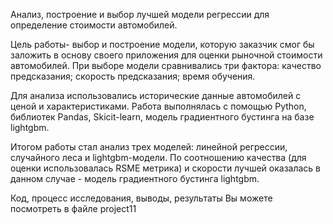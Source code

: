Анализ, построение и выбор лучшей модели регрессии для определение стоимости автомобилей.

Цель работы- выбор и построение модели, которую заказчик смог бы заложить в основу своего приложения для оценки рыночной стоимости автомобилей. При выборе модели сравнивались три фактора: 
качество предсказания;
скорость предсказания;
время обучения.

Для анализа использовались исторические данные автомобилей с ценой и характеристиками.
Работа выполнялась с помощью Python, библиотек Pandas, Skicit-learn, модель градиентного бустинга на базе lightgbm.

Итогом работы стал анализ трех моделей: линейной регрессии, случайного леса и lightgbm-модели. По соотношению качества (для оценки использовалась RSME метрика) и скорости лучшей оказалась в данном случае - модель градиентного бустинга lightgbm.

Код, процесс исследования, выводы, результаты Вы можете посмотреть в файле project11


